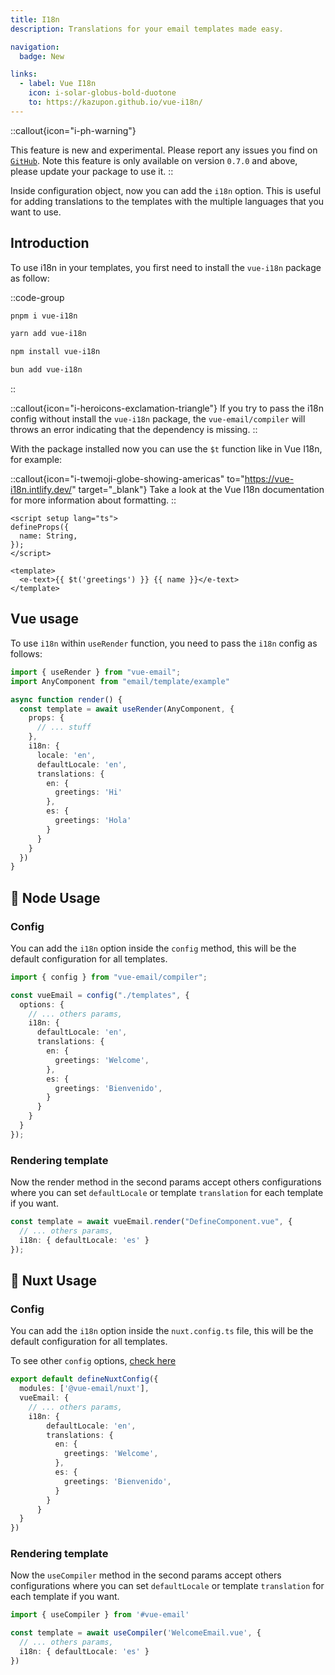 ```yaml
---
title: I18n
description: Translations for your email templates made easy.

navigation:
  badge: New

links:
  - label: Vue I18n
    icon: i-solar-globus-bold-duotone
    to: https://kazupon.github.io/vue-i18n/
---
```


::callout{icon="i-ph-warning"}

This feature is new and experimental. Please report any issues you find on [`GitHub`](https://github.com/Dave136/vue-email/issues). Note this feature is only available on version `0.7.0` and above, please update your package to use it.
::

Inside configuration object, now you can add the `i18n` option. This is useful for adding translations to the templates with the multiple languages that you want to use.


## Introduction

To use i18n in your templates, you first need to install the `vue-i18n` package as follow:

::code-group

```sh [pnpm]
pnpm i vue-i18n
```

```bash [yarn]
yarn add vue-i18n
```

```bash [npm]
npm install vue-i18n
```

```bash [bun]
bun add vue-i18n
```
::

::callout{icon="i-heroicons-exclamation-triangle"}
If you try to pass the i18n config without install the `vue-i18n` package, the `vue-email/compiler` will throws an error indicating that the dependency is missing.
::

With the package installed now you can use the `$t` function like in Vue I18n, for example:

::callout{icon="i-twemoji-globe-showing-americas" to="https://vue-i18n.intlify.dev/" target="_blank"}
Take a look at the Vue I18n documentation for more information about formatting.
::

```vue
<script setup lang="ts">
defineProps({
  name: String,
});
</script>

<template>
  <e-text>{{ $t('greetings') }} {{ name }}</e-text>
</template>
```

## Vue usage

To use `i18n` within `useRender` function, you need to pass the `i18n` config as follows:

```ts
import { useRender } from "vue-email";
import AnyComponent from "email/template/example"

async function render() {
  const template = await useRender(AnyComponent, {
    props: {
      // ... stuff
    },
    i18n: {
      locale: 'en',
      defaultLocale: 'en',
      translations: {
        en: {
          greetings: 'Hi'
        },
        es: {
          greetings: 'Hola'
        }
      }
    }
  })
}

```


## 📧 Node Usage

### Config

You can add the `i18n` option inside the `config` method, this will be the default configuration for all templates.

```ts
import { config } from "vue-email/compiler";

const vueEmail = config("./templates", {
  options: {
    // ... others params,
    i18n: {
      defaultLocale: 'en',
      translations: {
        en: {
          greetings: 'Welcome',
        },
        es: {
          greetings: 'Bienvenido',
        }
      }
    }
  }
});
```

### Rendering template

Now the render method in the second params accept others configurations where you can set `defaultLocale` or template `translation` for each template if you want.

```ts
const template = await vueEmail.render("DefineComponent.vue", {
  // ... others params,
  i18n: { defaultLocale: 'es' }
});
```



## 💚 Nuxt Usage

### Config

You can add the `i18n` option inside the `nuxt.config.ts` file, this will be the default configuration for all templates.

To see other `config` options, [check here](/getting-started/installation#options)

```ts
export default defineNuxtConfig({
  modules: ['@vue-email/nuxt'],
  vueEmail: {
    // ... others params,
    i18n: {
        defaultLocale: 'en',
        translations: {
          en: {
            greetings: 'Welcome',
          },
          es: {
            greetings: 'Bienvenido',
          }
        }
      }
  }
})
```

### Rendering template

Now the `useCompiler` method in the second params accept others configurations where you can set `defaultLocale` or template `translation` for each template if you want.

```ts
import { useCompiler } from '#vue-email'

const template = await useCompiler('WelcomeEmail.vue', {
  // ... others params,
  i18n: { defaultLocale: 'es' }
})
```
